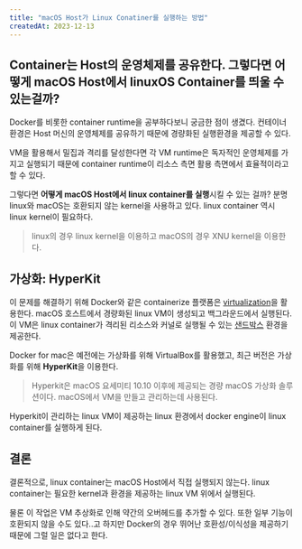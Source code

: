 ```yaml
---
title: "macOS Host가 Linux Conatiner를 실행하는 방법"
createdAt: 2023-12-13
---
```


## Container는 Host의 운영체제를 공유한다. 그렇다면 어떻게 macOS Host에서 linuxOS Container를 띄울 수 있는걸까?

Docker를 비롯한 container runtime을 공부하다보니 궁금한 점이 생겼다. 컨테이너 환경은 Host 머신의 운영체제를 공유하기 때문에 경량화된 실행환경을 제공할 수 있다. 

VM을 활용해서 밀집과 격리를 달성한다면 각 VM runtime은 독자적인 운영체제를 가지고 실행되기 때문에 container runtime이 리소스 측면 활용 측면에서 효율적이라고 할 수 있다. 

그렇다면 **어떻게 macOS Host에서 linux container를 실행**시킬 수 있는 걸까? 분명 linux와 macOS는 호환되지 않는 kernel을 사용하고 있다. linux container 역시 linux kernel이 필요하다. 

> linux의 경우 linux kernel을 이용하고 macOS의 경우 XNU kernel을 이용한다.



## 가상화: HyperKit

이 문제를 해결하기 위해 Docker와 같은 containerize 플랫폼은 <u>virtualization</u>을 활용한다. macOS 호스트에서 경량화된 linux VM이 생성되고 백그라운드에서 실행된다. 이 VM은 linux container가 격리된 리소스와 커널로 실행될 수 있는 <u>샌드박스</u> 환경을 제공한다.

Docker for mac은 예전에는 가상화를 위해 VirtualBox를 활용했고, 최근 버전은 가상화를 위해 **HyperKit**을 이용한다. 

> Hyperkit은 macOS 요세미티 10.10 이후에 제공되는 경량 macOS 가상화 솔루션이다. macOS에서 VM을 만들고 관리하는데 사용된다.

Hyperkit이 관리하는 linux VM이 제공하는 linux 환경에서 docker engine이 linux container를 실행하게 된다.



## 결론

결론적으로, linux container는 macOS Host에서 직접 실행되지 않는다. linux container는 필요한 kernel과 환경을 제공하는 linux VM 위에서 실행된다. 

물론 이 작업은 VM 추상화로 인해 약간의 오버헤드를 추가할 수 있다. 또한 일부 기능이 호환되지 않을 수도 있다..고 하지만 Docker의 경우 뛰어난 호환성/이식성을 제공하기 때문에 그럴 일은 없다고 한다. 


